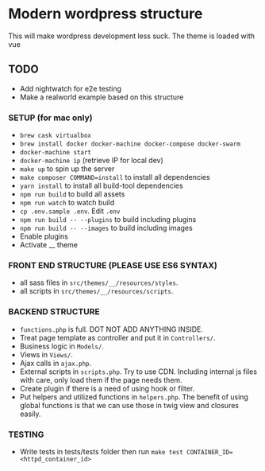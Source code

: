 # Modern wordpress structure
This will make wordpress development less suck. The theme is loaded with vue

## TODO
- Add nightwatch for e2e testing
- Make a realworld example based on this structure

### SETUP (for mac only)
- `brew cask virtualbox`
- `brew install docker docker-machine docker-compose docker-swarm`
- `docker-machine start`
- `docker-machine ip` (retrieve IP for local dev)
- `make up` to spin up the server
- `make composer COMMAND=install` to install all dependencies
- `yarn install` to install all build-tool dependencies
- `npm run build` to build all assets
- `npm run watch` to watch build
- `cp .env.sample .env`. Edit `.env`
- `npm run build -- --plugins` to build including plugins 
- `npm run build -- --images` to build including images 
- Enable plugins
- Activate __ theme

### FRONT END STRUCTURE (PLEASE USE ES6 SYNTAX)
- all sass files in `src/themes/__/resources/styles`. 
- all scripts in `src/themes/__/resources/scripts`.

### BACKEND STRUCTURE
- `functions.php` is full. DOT NOT ADD ANYTHING INSIDE.
- Treat page template as controller and put it in `Controllers/`.
- Business logic in `Models/`.
- Views in `Views/`.
- Ajax calls in `ajax.php`.
- External scripts in `scripts.php`. Try to use CDN. Including internal js files with care, only load them if the page needs them.
- Create plugin if there is a need of using hook or filter.
- Put helpers and utilized functions in `helpers.php`. The benefit of using global functions is that we can use those in twig view and closures easily.

### TESTING
- Write tests in tests/tests folder then run `make test CONTAINER_ID=<httpd_container_id>`
